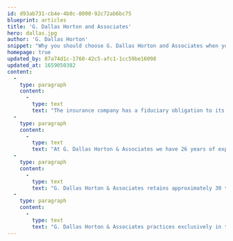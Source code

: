 ```yaml
---
id: d93ab731-cb4e-4b0c-8090-92c72ab6bc75
blueprint: articles
title: 'G. Dallas Horton and Associates'
hero: dallas.jpg
author: 'G. Dallas Horton'
snippet: "Why you should choose G. Dallas Horton and Associates when you have been injured. The reason it is important to hire an experienced attorney is his or her experience.\_ The insurance adjuster is well trained in claims management and claim values.\_ An attorney is better trained at claims management and claim values.\_ When lay people try to negotiate their own cases, they are the only one who does not understand claims management and value.\_ Most often, the adjuster will take gross advantage of the claimant.\_"
homepage: true
updated_by: 87a74d1c-1760-42c5-afc1-1cc59be16098
updated_at: 1659050382
content:
  -
    type: paragraph
    content:
      -
        type: text
        text: "The insurance company has a fiduciary obligation to its stock holders to make them as much profits as possible.\_ Insurance companies who pay the least on claims are often the most profitable.\_ The claimant’s interest is inconsistent with the insurance company’s interest. They are adverse."
  -
    type: paragraph
    content:
      -
        type: text
        text: "At G. Dallas Horton & Associates we have 26 years of experience.\_ We know claims management and we know the value of claims.\_ G. Dallas Horton & Associates with only two attorneys and 17 total employees has collected over a quarter of a billion dollars in settlements for its clients.\_ Look at the law firms that claim they have collected one billion dollars.\_ Not one of those firms has fewer than 15 attorneys.\_ At G. Dallas Horton & Associates we are unimpressed with their collection.\_ At G. Dallas Horton & Associates, we are much less concerned about the volume of our cases and much more concerned about each individual plaintiff’s recovery.\_ Anyone can do the math.\_ $250,000,000.00 divided by 2 is $125,000,000.00 per lawyer.\_ We have a much lower volume, but do very well because of our focus on individual recoveries.\_ One billion dollars divided by 15 is only $66,666,666.67 per lawyer.\_ Some of these firms have over 30 lawyers and they actually brag about collecting one billion in settlements for their clients.\_ These firms do a great deal of volume.\_ They sign up between 150 and 250 people per month.\_ When you visit these firms, the owner does not represent you.\_"
  -
    type: paragraph
    content:
      -
        type: text
        text: "G. Dallas Horton & Associates retains approximately 30 to 40 new cases each month so that Mr. Horton himself can be personally involved in each case.\_ When you come to Mr. Horton’s firm, he is actually a part of the team working on your case.\_ You will meet with Mr. Horton.\_ In fact, he provides his cell phone number to all of his clients.\_"
  -
    type: paragraph
    content:
      -
        type: text
        text: "G. Dallas Horton & Associates practices exclusively in the area of personal injury law.\_ The focus of G. Dallas Horton & Associates is to provide individual attention to each case in the firm.\_ This is the only way each client will get a maximum recovery.\_ Mr. Horton has the highest legal rating that can be given under both Martindale Hubble and AVO.\_ These two agencies rate attorneys’ legal and ethical ability.\_ He has been named a Top 100 Trial Lawyer in the State of Nevada from 2015 to the present by the National Trial Lawyers Associates."
---
```


